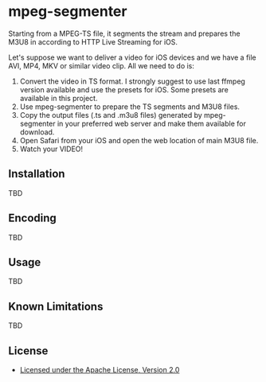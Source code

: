 mpeg-segmenter
=====================================

Starting from a MPEG-TS file, it segments the stream and prepares the M3U8 in according to
HTTP Live Streaming for iOS.

Let's suppose we want to deliver a video for iOS devices and we have a file AVI, MP4, MKV or similar 
video clip. All we need to do is:

1) Convert the video in TS format. I strongly suggest to use last ffmpeg version available and use
   the presets for iOS. Some presets are available in this project.
2) Use mpeg-segmenter to prepare the TS segments and M3U8 files.
3) Copy the output files (.ts and .m3u8 files) generated by mpeg-segmenter in your preferred web
   server and make them available for download.
4) Open Safari from your iOS and open the web location of main M3U8 file.
5) Watch your VIDEO!

Installation
------------
TBD

Encoding
-------------
TBD

Usage
-------------
TBD

Known Limitations
------------------
TBD

License
-------
* [Licensed under the Apache License, Version 2.0](http://www.apache.org/licenses/LICENSE-2.0.txt)

